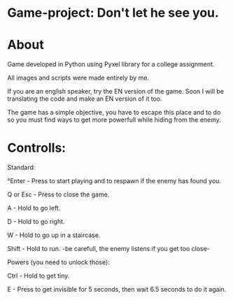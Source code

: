 # Game-project: Don't let he see you.

# About

Game developed in Python using Pyxel library for a college assignment. 

All images and scripts were made entirely by me.

If you are an english speaker, try the EN version of the game. Soon I will be translating the code and make an EN version of it too.

The game has a simple objective, you have to escape this place and to do so you must find ways to get more powerfull while hiding from the enemy.


# Controlls:

  Standard:
    
  °Enter - Press to start playing and to respawn if the enemy has found you.
    
  Q or Esc - Press to close the game.
    
  A - Hold to go left.
    
  D - Hold to go right.
    
  W - Hold to go up in a staircase.
    
  Shift - Hold to run. -be carefull, the enemy listens if you get too close-
    

  Powers (you need to unlock those):
  
  Ctrl - Hold to get tiny.
    
  E - Press to get invisible for 5 seconds, then wait 6.5 seconds to do it again.
